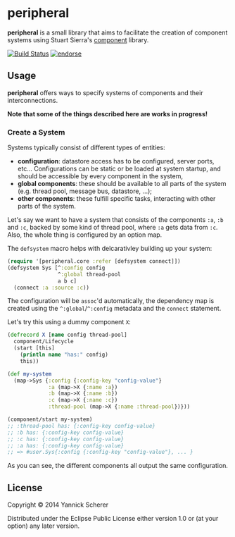# peripheral

__peripheral__ is a small library that aims to facilitate the creation of component systems using
Stuart Sierra's [component](https://github.com/stuartsierra/component) library.

[![Build Status](https://travis-ci.org/xsc/peripheral.png)](https://travis-ci.org/xsc/peripheral)
[![endorse](https://api.coderwall.com/xsc/endorsecount.png)](https://coderwall.com/xsc)

## Usage

__peripheral__ offers ways to specify systems of components and their interconnections.

__Note that some of the things described here are works in progress!__

### Create a System

Systems typically consist of different types of entities:

- __configuration__: datastore access has to be configured, server ports, etc... Configurations can be
  static or be loaded at system startup, and should be accessible by every component in the system,
- __global components__: these should be available to all parts of the system (e.g. thread pool,
  message bus, datastore, ...);
- __other components__: these fulfill specific tasks, interacting with other parts of the system.

Let's say we want to have a system that consists of the components `:a`, `:b` and `:c`, backed by some
kind of thread pool, where `:a` gets data from `:c`. Also, the whole thing is configured by an option map.

The `defsystem` macro helps with delcarativley building up your system:

```clojure
(require '[peripheral.core :refer [defsystem connect]])
(defsystem Sys [^:config config
                ^:global thread-pool
                a b c]
  (connect :a :source :c))
```

The configuration will be `assoc`'d automatically, the dependency map is created using the `^:global`/`^:config` metadata
and the `connect` statement.

Let's try this using a dummy component `X`:

```clojure
(defrecord X [name config thread-pool]
  component/Lifecycle
  (start [this]
    (println name "has:" config)
    this))

(def my-system
  (map->Sys {:config {:config-key "config-value"}
             :a (map->X {:name :a})
             :b (map->X {:name :b})
             :c (map->X {:name :c})
             :thread-pool (map->X {:name :thread-pool})}))

(component/start my-system)
;; :thread-pool has: {:config-key config-value}
;; :b has: {:config-key config-value}
;; :c has: {:config-key config-value}
;; :a has: {:config-key config-value}
;; => #user.Sys{:config {:config-key "config-value"}, ... }
```
As you can see, the different components all output the same configuration.

## License

Copyright &copy; 2014 Yannick Scherer

Distributed under the Eclipse Public License either version 1.0 or (at
your option) any later version.
